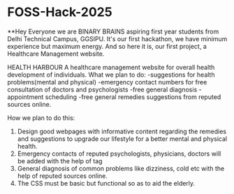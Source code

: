 # FOSS-Hack-2025
**Hey Everyone we are BINARY BRAINS aspiring first year students from Delhi Technical Campus, GGSIPU. It's our first hackathon, we have minimum experience but maximum energy. And so here it is, our first project, a Healthcare Management website. 

HEALTH HARBOUR
A healthcare management website for overall health development of individuals.
What we plan to do:
-suggestions for health problems(mental and physical)
-emergency contact numbers for free consultation of doctors and psychologists 
-free general diagnosis
-appointment scheduling
-free general remedies suggestions from reputed sources online.

How we plan to do this:
1) Design good webpages with informative content regarding the remedies and suggestions to upgrade our lifestyle for a better mental and physical health.
2) Emergency contacts of reputed psychologists, physicians, doctors will be added with the help of <a> tag
3) General diagnosis of common problems like dizziness, cold etc with the help of reputed sources online.
4) The CSS must be basic but functional so as to aid the elderly.
